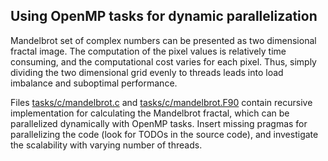 ## Using OpenMP tasks for dynamic parallelization 

Mandelbrot set of complex numbers can be presented as two dimensional
fractal image. The computation of the pixel values is relatively time
consuming, and the computational cost varies for each pixel. Thus,
simply dividing the two dimensional grid evenly to threads leads into
load imbalance and suboptimal performance.

Files [tasks/c/mandelbrot.c](c/mandelbrot.c) and
[tasks/c/mandelbrot.F90](fortran/mandelbrot.F90) contain recursive
implementation for calculating the Mandelbrot fractal, which can be
parallelized dynamically with OpenMP tasks. Insert missing pragmas for
parallelizing the code (look for TODOs in the source code), and
investigate the scalability with varying number of threads.
